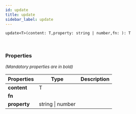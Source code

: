 ```yaml
---
id: update
title: update
sidebar_label: update
---
```


```tsx
update<T>(content: T,property: string | number,fn: ): T
```
<br/>



### Properties

<font size="2"><i>(Mandatory properties are in bold)</i></font>

| Properties | Type | Description |
| --------- | ---- | ----------- |
| **content** | T |  |
| **fn** |  |  |
| **property** | string \| number |  |
